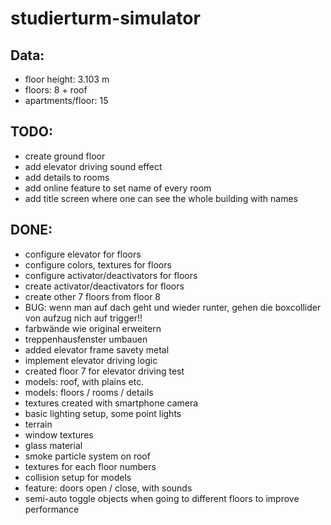 # studierturm-simulator


## Data:
- floor height: 3.103 m
- floors: 8 + roof
- apartments/floor: 15

## TODO:
- create ground floor
- add elevator driving sound effect
- add details to rooms
- add online feature to set name of every room
- add title screen where one can see the whole building with names

## DONE:
- configure elevator for floors
- configure colors, textures for floors
- configure activator/deactivators for floors 
- create activator/deactivators for  floors
- create other 7 floors from floor 8 
- BUG: wenn man auf dach geht und wieder runter, gehen die boxcollider von aufzug nich auf trigger!!
- farbwände wie original erweitern 
- treppenhausfenster umbauen
- added elevator frame savety metal
- implement elevator driving logic
- created floor 7 for elevator driving test
- models: roof, with plains etc.
- models: floors / rooms / details
- textures created with smartphone camera
- basic lighting setup, some point lights
- terrain 
- window textures
- glass material
- smoke particle system on roof
- textures for each floor numbers
- collision setup for models
- feature: doors open / close, with sounds
- semi-auto toggle objects when going to different floors to improve performance

